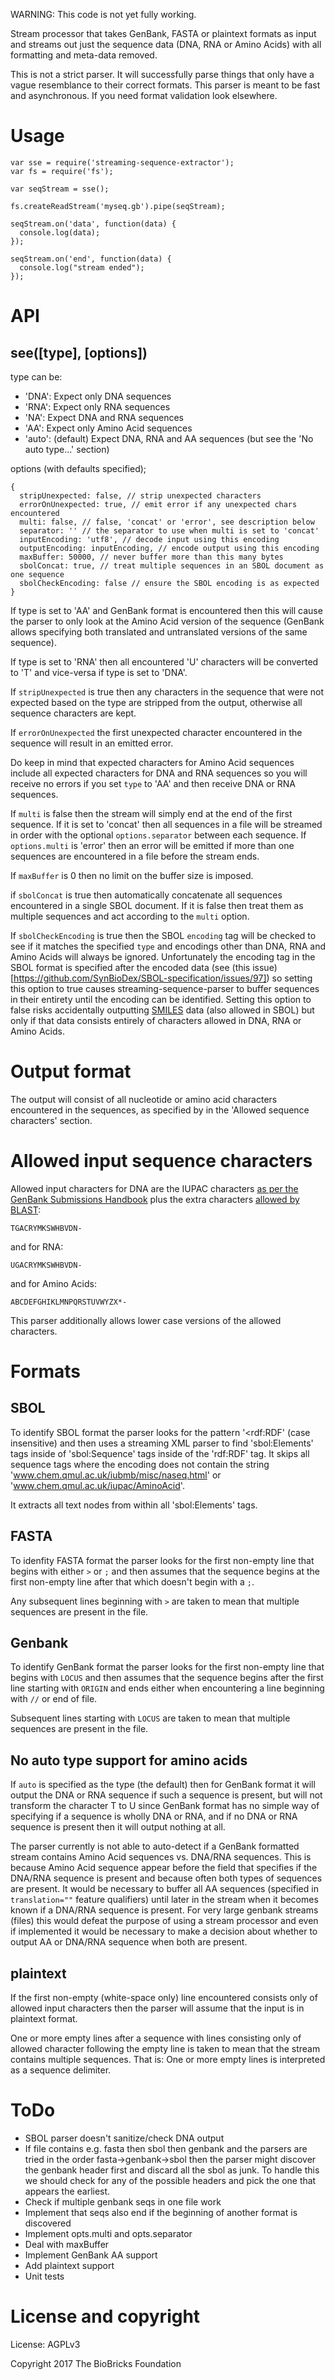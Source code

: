WARNING: This code is not yet fully working. 

Stream processor that takes GenBank, FASTA or plaintext formats as input and streams out just the sequence data (DNA, RNA or Amino Acids) with all formatting and meta-data removed.

This is not a strict parser. It will successfully parse things that only have a vague resemblance to their correct formats. This parser is meant to be fast and asynchronous. If you need format validation look elsewhere.

# Usage

```
var sse = require('streaming-sequence-extractor');
var fs = require('fs');

var seqStream = sse();

fs.createReadStream('myseq.gb').pipe(seqStream);

seqStream.on('data', function(data) {
  console.log(data);
});

seqStream.on('end', function(data) {
  console.log("stream ended");
});
```

# API

## see([type], [options])

type can be:

* 'DNA': Expect only DNA sequences
* 'RNA': Expect only RNA sequences
* 'NA': Expect DNA and RNA sequences
* 'AA': Expect only Amino Acid sequences
* 'auto': (default) Expect DNA, RNA and AA sequences (but see the 'No auto type...' section)

options (with defaults specified);

```
{
  stripUnexpected: false, // strip unexpected characters
  errorOnUnexpected: true, // emit error if any unexpected chars encountered
  multi: false, // false, 'concat' or 'error', see description below
  separator: '' // the separator to use when multi is set to 'concat' 
  inputEncoding: 'utf8', // decode input using this encoding
  outputEncoding: inputEncoding, // encode output using this encoding
  maxBuffer: 50000, // never buffer more than this many bytes
  sbolConcat: true, // treat multiple sequences in an SBOL document as one sequence
  sbolCheckEncoding: false // ensure the SBOL encoding is as expected
}
```

If type is set to 'AA' and GenBank format is encountered then this will cause the parser to only look at the Amino Acid version of the sequence (GenBank allows specifying both translated and untranslated versions of the same sequence). 

If type is set to 'RNA' then all encountered 'U' characters will be converted to 'T' and vice-versa if type is set to 'DNA'. 

If `stripUnexpected` is true then any characters in the sequence that were not expected based on the type are stripped from the output, otherwise all sequence characters are kept.

If `errorOnUnexpected` the first unexpected character encountered in the sequence will result in an emitted error. 

Do keep in mind that expected characters for Amino Acid sequences include all expected characters for DNA and RNA sequences so you will receive no errors if you set `type` to 'AA' and then receive DNA or RNA sequences.

If `multi` is false then the stream will simply end at the end of the first sequence. If it is set to 'concat' then all sequences in a file will be streamed in order with the optional `options.separator` between each sequence. If `options.multi` is 'error' then an error will be emitted if more than one sequences are encountered in a file before the stream ends.

If `maxBuffer` is 0 then no limit on the buffer size is imposed.

if `sbolConcat` is true then automatically concatenate all sequences encountered in a single SBOL document. If it is false then treat them as multiple sequences and act according to the `multi` option.

If `sbolCheckEncoding` is true then the SBOL `encoding` tag will be checked to see if it matches the specified `type` and encodings other than DNA, RNA and Amino Acids will always be ignored. Unfortunately the encoding tag in the SBOL format is specified after the encoded data (see (this issue)[https://github.com/SynBioDex/SBOL-specification/issues/97]) so setting this option to true causes streaming-sequence-parser to buffer sequences in their entirety until the encoding can be identified. Setting this option to false risks accidentally outputting [SMILES](http://opensmiles.org/opensmiles.html) data (also allowed in SBOL) but only if that data consists entirely of characters allowed in DNA, RNA or Amino Acids.

# Output format

The output will consist of all nucleotide or amino acid characters encountered in the sequences, as specified by in the 'Allowed sequence characters' section.


# Allowed input sequence characters

Allowed input characters for DNA are the IUPAC characters [as per the GenBank Submissions Handbook](https://www.ncbi.nlm.nih.gov/books/NBK53702/#gbankquickstart.if_i_don_t_know_the_base) plus the extra characters [allowed by BLAST](https://blast.ncbi.nlm.nih.gov/Blast.cgi?CMD=Web&PAGE_TYPE=BlastDocs&DOC_TYPE=BlastHelp):

```
TGACRYMKSWHBVDN-
```

and for RNA:

```
UGACRYMKSWHBVDN-
```

and for Amino Acids:

```
ABCDEFGHIKLMNPQRSTUVWYZX*-
```

This parser additionally allows lower case versions of the allowed characters.

# Formats

## SBOL

To identify SBOL format the parser looks for the pattern '<rdf:RDF' (case insensitive) and then uses a streaming XML parser to find 'sbol:Elements' tags inside of 'sbol:Sequence' tags inside of the 'rdf:RDF' tag. It skips all sequence tags where the encoding does not contain the string 'www.chem.qmul.ac.uk/iubmb/misc/naseq.html' or 'www.chem.qmul.ac.uk/iupac/AminoAcid'. 

It extracts all text nodes from within all 'sbol:Elements' tags.

## FASTA

To idenfity FASTA format the parser looks for the first non-empty line that begins with either `>` or `;` and then assumes that the sequence begins at the first non-empty line after that which doesn't begin with a `;`.  

Any subsequent lines beginning with `>` are taken to mean that multiple sequences are present in the file.

## Genbank

To identify GenBank format the parser looks for the first non-empty line that begins with `LOCUS` and then assumes that the sequence begins after the first line starting with `ORIGIN` and ends either when encountering a line beginning with `//` or end of file.

Subsequent lines starting with `LOCUS` are taken to mean that multiple sequences are present in the file.

## No auto type support for amino acids

If `auto` is specified as the type (the default) then for GenBank format it will output the DNA or RNA sequence if such a sequence is present, but will not transform the character T to U since GenBank format has no simple way of specifying if a sequence is wholly DNA or RNA, and if no DNA or RNA sequence is present then it will output nothing at all.

The parser currently is not able to auto-detect if a GenBank formatted stream contains Amino Acid sequences vs. DNA/RNA sequences. This is because Amino Acid sequence appear before the field that specifies if the DNA/RNA sequence is present and because often both types of sequences are present. It would be necessary to buffer all AA sequences (specified in `translation=""` feature qualifiers) until later in the stream when it becomes known if a DNA/RNA sequence is present. For very large genbank streams (files) this would defeat the purpose of using a stream processor and even if implemented it would be necessary to make a decision about whether to output AA or DNA/RNA sequence when both are present.


## plaintext

If the first non-empty (white-space only) line encountered consists only of allowed input characters then the parser will assume that the input is in plaintext format.

One or more empty lines after a sequence with lines consisting only of allowed character following the empty line is taken to mean that the stream contains multiple sequences. That is: One or more empty lines is interpreted as a sequence delimiter.

# ToDo

* SBOL parser doesn't sanitize/check DNA output
* If file contains e.g. fasta then sbol then genbank and the parsers are tried in the order fasta->genbank->sbol then the parser might discover the genbank header first and discard all the sbol as junk. To handle this we should check for any of the possible headers and pick the one that appears the earliest.
* Check if multiple genbank seqs in one file work
* Implement that seqs also end if the beginning of another format is discovered
* Implement opts.multi and opts.separator
* Deal with maxBuffer
* Implement GenBank AA support
* Add plaintext support
* Unit tests

# License and copyright

License: AGPLv3

Copyright 2017 The BioBricks Foundation

